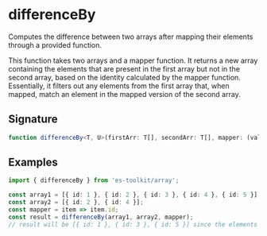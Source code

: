 # differenceBy

Computes the difference between two arrays after mapping their elements through a provided function.

This function takes two arrays and a mapper function. It returns a new array containing the elements 
that are present in the first array but not in the second array, based on the identity calculated 
by the mapper function. Essentially, it filters out any elements from the first array that, when 
mapped, match an element in the mapped version of the second array.


## Signature

```typescript
function differenceBy<T, U>(firstArr: T[], secondArr: T[], mapper: (value: T) => U): T[]
```

## Examples

```typescript
import { differenceBy } from 'es-toolkit/array';

const array1 = [{ id: 1 }, { id: 2 }, { id: 3 }, { id: 4 }, { id: 5 }];
const array2 = [{ id: 2 }, { id: 4 }];
const mapper = item => item.id;
const result = differenceBy(array1, array2, mapper);
// result will be [{ id: 1 }, { id: 3 }, { id: 5 }] since the elements with id 2 are in both arrays and are excluded from the result.
```
